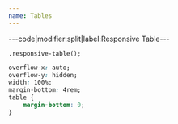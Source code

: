 ```yaml
---
name: Tables
---
```


---code|modifier:split|label:Responsive Table---

```less
.responsive-table();
```

```css
overflow-x: auto;
overflow-y: hidden;
width: 100%;
margin-bottom: 4rem;
table {
	margin-bottom: 0;
}
```